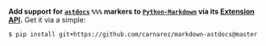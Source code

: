 **Add support for [`astdocs`](https://github.com/carnarez/astdocs) `%%%` markers to
[`Python-Markdown`](https://github.com/Python-Markdown/markdown) via its
[Extension API](https://python-markdown.github.io/extensions/api/).** Get it via a
simple:

```shell
$ pip install git+https://github.com/carnarez/markdown-astdocs@master
```
